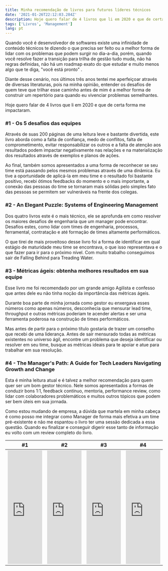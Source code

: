```yaml
---
title: Minha recomendação de livros para futuros líderes técnicos
date: '2021-01-26T22:12:03.284Z'
description: Hoje quero falar de 4 livros que li em 2020 e que de certa forma me impactaram.
tags: ['Livros', 'Management']
lang: pt
---
```


Quando você é desenvolvedor de softwares existe uma infinidade de conteúdo técnicos te dizendo o que precisa ser feito ou a melhor forma de lidar com os problemas que podem surgir no dia-a-dia, porém, quando você resolve fazer a transição para trilha de gestão tudo muda, não há regras definidas, não há um roadmap exato do que estudar e muito menos algo que te diga, "você está pronto" .

Diante desse cenário, nos últimos três anos tentei me aperfeiçoar através de diversas literaturas, pois na minha opinião, entender os desafios de quem teve que trilhar esse caminho antes de mim é a melhor forma de construir um repertório para quando eu vivenciar problemas semelhantes.

Hoje quero falar de 4 livros que li em 2020 e que de certa forma me impactaram.

### #1 - Os 5 desafios das equipes

Através de suas 200 páginas de uma leitura leve e bastante divertida, este livro aborda como a falta de confiança, medo de conflitos, falta de comprometimento, evitar responsabilizar os outros e a falta de atenção aos resultados podem impactar negativamente nas relações e na materialização dos resultados através de exemplos e planos de ações.

Ao final, também somos apresentados a uma forma de reconhecer se seu time está passando pelos mesmos problemas através de uma dinâmica. Eu tive a oportunidade de aplicá-la em meu time e o resultado foi bastante positivo, recebi ótimos feedbacks do momento e o mais importante, a conexão das pessoas do time se tornaram mais sólidas pelo simples fato das pessoas se permitem ser vulneráveis na frente dos colegas.


### #2 - An Elegant Puzzle: Systems of Engineering Management

Dos quatro livros este é o mais técnico, ele se aprofunda em como resolver os maiores desafios de engenharia que um manager pode encontrar. Desafios estes, como lidar com times de engenharia, processos, ferramental, contratação e até formação de times altamente performáticos.

O que tirei de mais proveitoso desse livro foi a forma de identificar em qual estágio de maturidade meu time se encontrava, o que isso representava e o que fazer para ir para o próximo nível. Com muito trabalho conseguimos sair de Falling Behind para Treading Water.


### #3 - Métricas ágeis: obtenha melhores resultados em sua equipe

Esse livro me foi recomendado por um grande amigo Agilista e confesso que antes dele eu não tinha noção da importância das métricas ágeis.

Durante boa parte de minha jornada como gestor eu enxergava esses números como apenas números, desconhecia que mensurar lead time, throughput e outras métricas poderiam te acender alertas e ser uma ferramenta poderosa na construção de times performáticos.

Mas antes de partir para o próximo título gostaria de trazer um conselho que recebi de uma liderança. Antes de sair mensurado todas as métricas existentes no universo ágil, encontre um problema que deseja identificar ou resolver em seu time, busque as métricas ideais para te apoiar e atue para trabalhar em sua resolução.


### #4 - The Manager's Path: A Guide for Tech Leaders Navigating Growth and Change

Esta é minha leitura atual e é talvez a melhor recomendação para quem quer ser um bom gestor técnico. Nele somos apresentados a formas de conduzir bons 1:1, feedback contínuo, mentoria, performance review, como lidar com colaboradores problemáticos e muitos outros tópicos que podem ser bem úteis em sua jornada.

Como estou mudando de empresa, a dúvida que martela em minha cabeça é como posso me integrar como Manager de forma mais efetiva a um time pré-existente e não me espantou o livro ter uma sessão dedicada a essa questão. Quando eu finalizar e conseguir digerir esse tanto de informação eu volto com um review completo do livro.

| #1 | #2 | #3 | #4 |
| -- | -- | -- | -- |
| <iframe type="text/html" width="212" height="362" frameborder="0" allowfullscreen style="max-width:100%" src="https://ler.amazon.com.br/kp/card?asin=B017708Z5M&preview=newtab&linkCode=kpe&ref_=cm_sw_r_kb_dp_7p28FbBJBX952&tag=diegocosta04-20" ></iframe> | <iframe type="text/html" width="212" height="362" frameborder="0" allowfullscreen style="max-width:100%" src="https://ler.amazon.com.br/kp/card?asin=B07QYCHJ7V&preview=newtab&linkCode=kpe&ref_=cm_sw_r_kb_dp_Uq28FbR9NF04Q&tag=diegocosta04-20" ></iframe> | <iframe type="text/html" width="212" height="362" frameborder="0" allowfullscreen style="max-width:100%" src="https://ler.amazon.com.br/kp/card?asin=B072MHLBH1&preview=newtab&linkCode=kpe&ref_=cm_sw_r_kb_dp_Qr28FbX1VEH87&tag=diegocosta04-20" ></iframe> | <iframe type="text/html" width="212" height="362" frameborder="0" allowfullscreen style="max-width:100%" src="https://ler.amazon.com.br/kp/card?asin=B06XP3GJ7F&preview=inline&linkCode=kpe&ref_=cm_sw_r_kb_dp_cy78Fb67TYXH9&tag=diegocosta04-20" ></iframe> |
